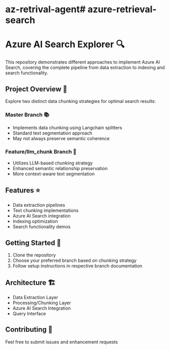 # az-retrival-agent# azure-retrieval-search
# Azure AI Search Explorer 🔍

This repository demonstrates different approaches to implement Azure AI Search, covering the complete pipeline from data extraction to indexing and search functionality. 

## Project Overview 🎯

Explore two distinct data chunking strategies for optimal search results:

### Master Branch 📚
- Implements data chunking using Langchain splitters
- Standard text segmentation approach
- May not always preserve semantic coherence

### Feature/llm_chunk Branch 🧠
- Utilizes LLM-based chunking strategy
- Enhanced semantic relationship preservation
- More context-aware text segmentation

## Features ⭐
- Data extraction pipelines
- Text chunking implementations
- Azure AI Search integration
- Indexing optimization
- Search functionality demos

## Getting Started 🚀
1. Clone the repository
2. Choose your preferred branch based on chunking strategy
3. Follow setup instructions in respective branch documentation

## Architecture 🏗️
- Data Extraction Layer
- Processing/Chunking Layer
- Azure AI Search Integration
- Query Interface

## Contributing 🤝
Feel free to submit issues and enhancement requests